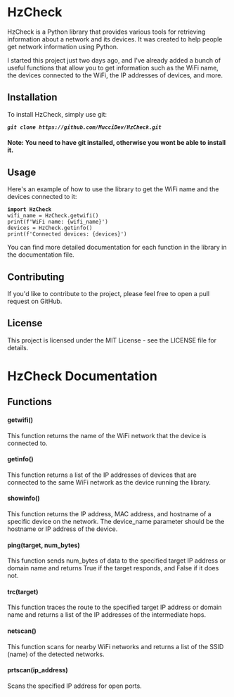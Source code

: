 # HzCheck  
HzCheck is a Python library that provides various tools for retrieving information about a network and its devices. It was created to help people get network information using Python.

I started this project just two days ago, and I've already added a bunch of useful functions that allow you to get information such as the WiFi name, the devices connected to the WiFi, the IP addresses of devices, and more.

## Installation  
To install HzCheck, simply use git:

***`git clone https://github.com/MucciDev/HzCheck.git`***

#### Note: You need to have git installed, otherwise you wont be able to install it.

## Usage  
Here's an example of how to use the library to get the WiFi name and the devices connected to it:

**`import HzCheck`**  
`wifi_name = HzCheck.getwifi()`  
`print(f'WiFi name: {wifi_name}')`  
`devices = HzCheck.getinfo()`  
`print(f'Connected devices: {devices}')`  

You can find more detailed documentation for each function in the library in the documentation file.

## Contributing  
If you'd like to contribute to the project, please feel free to open a pull request on GitHub.

## License  
This project is licensed under the MIT License - see the LICENSE file for details.

# HzCheck Documentation

## Functions
 
#### getwifi()
This function returns the name of the WiFi network that the device is connected to.

#### getinfo()
This function returns a list of the IP addresses of devices that are connected to the same WiFi network as the device running the library.

#### showinfo()
This function returns the IP address, MAC address, and hostname of a specific device on the network. The device_name parameter should be the hostname or IP address of the device.

#### ping(target, num_bytes)
This function sends num_bytes of data to the specified target IP address or domain name and returns True if the target responds, and False if it does not.

#### trc(target)
This function traces the route to the specified target IP address or domain name and returns a list of the IP addresses of the intermediate hops.

#### netscan()
This function scans for nearby WiFi networks and returns a list of the SSID (name) of the detected networks.

#### prtscan(ip_address)
Scans the specified IP address for open ports.
